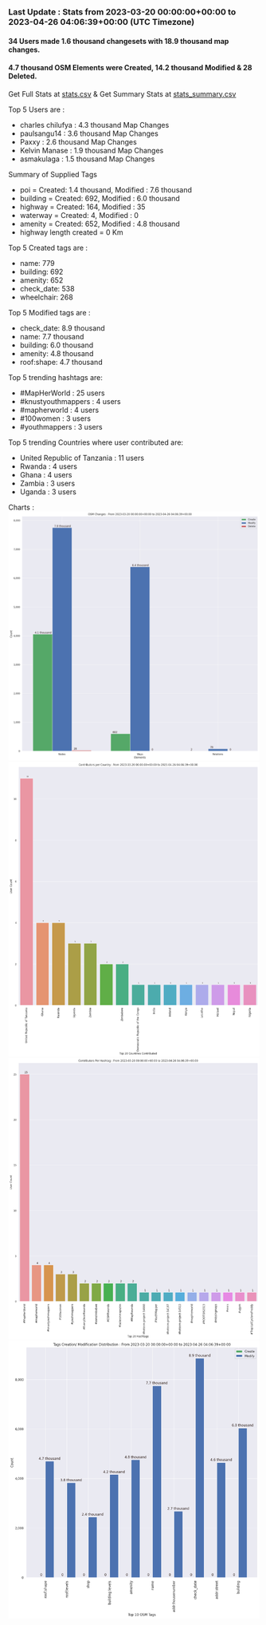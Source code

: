 ### Last Update : Stats from 2023-03-20 00:00:00+00:00 to 2023-04-26 04:06:39+00:00 (UTC Timezone)

#### 34 Users made 1.6 thousand changesets with 18.9 thousand map changes.
#### 4.7 thousand OSM Elements were Created, 14.2 thousand Modified & 28 Deleted.
Get Full Stats at [stats.csv](/stats/mapherworld/Daily/stats.csv)
 & Get Summary Stats at [stats_summary.csv](/stats/mapherworld/Daily/stats_summary.csv)

Top 5 Users are : 
- charles chilufya : 4.3 thousand Map Changes
- paulsangu14 : 3.6 thousand Map Changes
- Paxxy : 2.6 thousand Map Changes
- Kelvin Manase : 1.9 thousand Map Changes
- asmakulaga : 1.5 thousand Map Changes

Summary of Supplied Tags
- poi = Created: 1.4 thousand, Modified : 7.6 thousand
- building = Created: 692, Modified : 6.0 thousand
- highway = Created: 164, Modified : 35
- waterway = Created: 4, Modified : 0
- amenity = Created: 652, Modified : 4.8 thousand
- highway length created = 0 Km


Top 5 Created tags are :
- name: 779
- building: 692
- amenity: 652
- check_date: 538
- wheelchair: 268


Top 5 Modified tags are :
- check_date: 8.9 thousand
- name: 7.7 thousand
- building: 6.0 thousand
- amenity: 4.8 thousand
- roof:shape: 4.7 thousand


Top 5 trending hashtags are:
- #MapHerWorld : 25 users
- #knustyouthmappers : 4 users
- #mapherworld : 4 users
- #100women : 3 users
- #youthmappers : 3 users


Top 5 trending Countries where user contributed are:
- United Republic of Tanzania : 11 users
- Rwanda : 4 users
- Ghana : 4 users
- Zambia : 3 users
- Uganda : 3 users


 Charts : 
![Alt text](./stats_osm_changes.png) 
![Alt text](./stats_users_per_country.png) 
![Alt text](./stats_users_per_hashtag.png) 
![Alt text](./stats_tags.png) 
